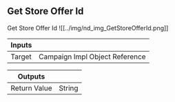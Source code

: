 ## Get Store Offer Id
Get Store Offer Id
![[../img/nd_img_GetStoreOfferId.png]]

|Inputs||
|--|--|
| Target | Campaign Impl Object Reference |

|Outputs||
|--|--|
| Return Value | String |
